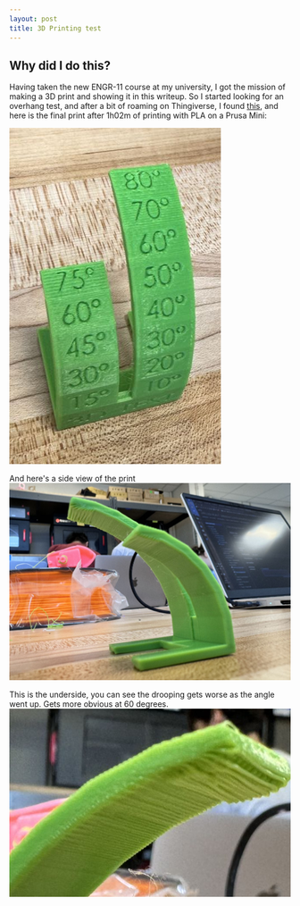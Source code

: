 ```yaml
---
layout: post
title: 3D Printing test
---
```


## Why did I do this?
Having taken the new ENGR-11 course at my university, I got the mission of making a 3D print and showing it in this writeup. So I started looking for an overhang test, and after a bit of roaming on Thingiverse, I found [this](https://www.thingiverse.com/thing:2972495), and here is the final print after 1h02m of printing with PLA on a Prusa Mini:

[![top-view](/picture/3d-print-1/top-view.jpg)](/picture/3d-print-1/top-view.jpg)

And here's a side view of the print
[![side](/picture/3d-print-1/side.jpg)](/picture/3d-print-1/side.jpg)

This is the underside, you can see the drooping gets worse as the angle went up. Gets more obvious at 60 degrees.
[![underside](/picture/3d-print-1/underside.jpg)](/picture/3d-print-1/underside.jpg)


<br><br>